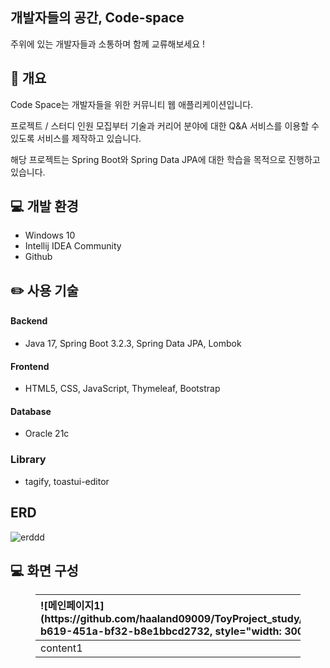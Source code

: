 ## 개발자들의 공간, Code-space
주위에 있는 개발자들과 소통하며 함께 교류해보세요 !




## 📃 개요
Code Space는 개발자들을 위한 커뮤니티 웹 애플리케이션입니다.

프로젝트 / 스터디 인원 모집부터 기술과 커리어 분야에 대한 Q&A 서비스를 이용할 수 있도록 서비스를 제작하고 있습니다.

해당 프로젝트는 Spring Boot와 Spring Data JPA에 대한 학습을 목적으로 진행하고 있습니다.


## 💻 개발 환경
- Windows 10
- Intellij IDEA Community
- Github



## ✏️ 사용 기술
#### Backend
 - Java 17, Spring Boot 3.2.3, Spring Data JPA, Lombok
#### Frontend
- HTML5, CSS, JavaScript, Thymeleaf, Bootstrap
#### Database
- Oracle 21c
### Library
- tagify, toastui-editor


## ERD
![erddd](https://github.com/haaland09009/ToyProject_study/assets/87968927/ddbbda9e-0d5f-445a-8237-9e769acfe6ce)


## 💻 화면 구성
<figure>
    <table>
        <thead>
            <tr>
                <th style='text-align:left;'>![메인페이지1](https://github.com/haaland09009/ToyProject_study/assets/87968927/af6fbf15-b619-451a-bf32-b8e1bbcd2732, style="width: 300px; height: 300px;") </th>
                <th style='text-align:center;' >Title2</th>
                <th style='text-align:right;' >Title3</th>
            </tr>
        </thead>
        <tbody>
            <tr>
                <td style='text-align:left;' >content1</td>
                <td style='text-align:center;' >content2</td>
                <td style='text-align:right;' >content3</td>
            </tr>
        </tbody>
    </table>
</figure>








